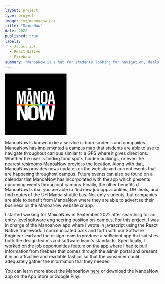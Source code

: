 ```yaml
---
layout: project
type: project
image: img/manoanow.png
title: "ManoaNow"
date: 2022
published: true
labels:
  - Javascript
  - React Native
  - Firebase
summary: "ManoaNow is a hub for students looking for navigation, deals, and opportunities throughout the University of Hawaii at Manoa campus."
---
```


<div class="text-center p-4">
  <img width="200px" src="../img/manoanow.png" class="img-thumbnail" >
</div>

ManoaNow is known to be a service to both students and companies. ManoaNow has implemented a campus map that students are able to use to navigate throughout campus similar to a GPS where it gives directions. Whether the user is finding food spots, hidden buildings, or even the nearest restrooms ManoaNow provides the location. Along with that, ManoaNow provides news updates on the website and current events that are happening throughout campus. Future events can also be found on a calendar that ManoaNow has incorporated with the app which presents upcoming events throughout campus. Finally, the other benefits of ManoaNow is that you are able to find new job opportunities, UH deals, and find routes of the UH Manoa shuttle bus. Not only students, but companies are able to benefit from ManoaNow where they are able to advertise their business on the ManoaNow website or app.

I started working for ManoaNow in September 2022 after searching for an entry-level software engineering position on-campus. For this project, I was in charge of the ManoaNow app where I wrote in javascript using the React Native framework. I communicated back and forth with our Software Engineer lead and the design team to produce a sufficient app that satisfies both the design team's and software team's standards. Specifically, I worked on the job opportunities feature on the app where I had to pull information from firebase that comes through the admin portal and present it in an attractive and readable fashion so that the consumer could adequately gather the information that they needed. 

You can learn more about the ManoaNow [here](https://www.manoanow.org/) or download the ManoaNow app on the App Store or Google Play.
